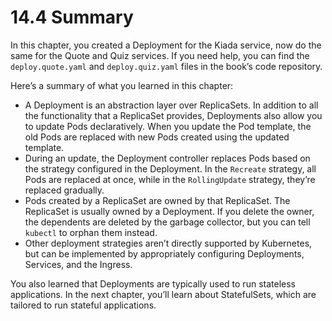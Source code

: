 # 14.4 Summary
In this chapter, you created a Deployment for the Kiada service, now do the same for the Quote and Quiz services. If you need help, you can find the `deploy.quote.yaml` and `deploy.quiz.yaml` files in the book’s code repository.

Here’s a summary of what you learned in this chapter:
* A Deployment is an abstraction layer over ReplicaSets. In addition to all the functionality that a ReplicaSet provides, Deployments also allow you to update Pods declaratively. When you update the Pod template, the old Pods are replaced with new Pods created using the updated template.
* During an update, the Deployment controller replaces Pods based on the strategy configured in the Deployment. In the `Recreate` strategy, all Pods are replaced at once, while in the `RollingUpdate` strategy, they’re replaced gradually.
* Pods created by a ReplicaSet are owned by that ReplicaSet. The ReplicaSet is usually owned by a Deployment. If you delete the owner, the dependents are deleted by the garbage collector, but you can tell `kubectl` to orphan them instead.
* Other deployment strategies aren’t directly supported by Kubernetes, but can be implemented by appropriately configuring Deployments, Services, and the Ingress.

You also learned that Deployments are typically used to run stateless applications. In the next chapter, you’ll learn about StatefulSets, which are tailored to run stateful applications.

